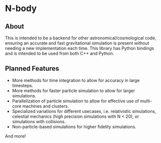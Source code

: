 # N-body

## About
This is intended to be a backend for other astronomical/cosmological code, ensuring an accurate and fast gravitational simulation is present without needing a new implementation each time. This library has Python bindings and is intended to be used from both C++ and Python.

## Planned Features
- More methods for time integration to allow for accuracy in large timesteps.
- More methods for faster particle simulation to allow for larger simulations.
- Parallelization of particle simulation to allow for effective use of multi-core machines and clusters.
- Specialized variations for different usecases, i.e. relativistic simulations, celestial mechanics (high precision simulations with N < 20), or simulations with collisions.
- Non-particle-based simulations for higher fidelity simulations.

And more!
